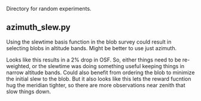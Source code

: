 
Directory for random experiments.



## azimuth_slew.py

Using the slewtime basis function in the blob survey could result in selecting blobs in altitude bands. Might be better to use just azimuth.

Looks like this results in a 2% drop in OSF. So, either things need to be re-weighted, or the slewtime was doing something useful keeping things in narrow altitude bands. Could also benefit from ordering the blob to minimize the initial slew to the blob. But it also looks like this lets the reward fucntion hug the meridian tighter, so there are more observations near zenith that slow things down.
